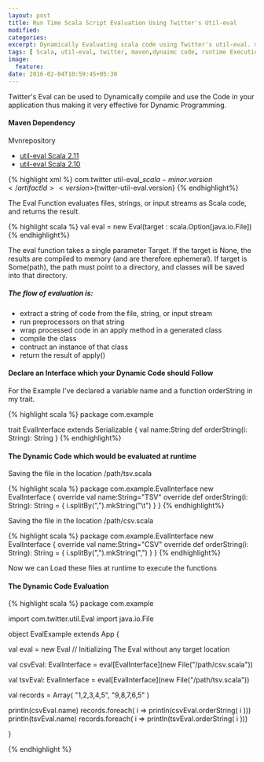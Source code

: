 ```yaml
---
layout: post
title: Run Time Scala Script Evaluation Using Twitter's Util-eval
modified:
categories:
excerpt: Dynamically Evaluating scala code using Twitter's util-eval. makes it easier to run Dynamic code and even enable plug and play like features into your application. Must be careful as this also introduces a whole new level of security threat. As the Dynamic Code can be anything.
tags: [ Scala, util-eval, twitter, maven,dynaimc code, runtime Execution]
image:
  feature:
date: 2016-02-04T10:59:45+05:30
---
```


Twitter's Eval can be used to Dynamically compile and use the Code in your application thus making it very effective for Dynamic Programming.

#### Maven Dependency

Mvnrepository

- [util-eval Scala 2.11](http://mvnrepository.com/artifact/com.twitter/util-eval_2.11)
- [util-eval Scala 2.10](http://mvnrepository.com/artifact/com.twitter/util-eval_2.10)

{% highlight xml %}
<dependency>
    <groupId>com.twitter</groupId>
    <artifactId>util-eval_${scala-minor.version}</artifactId>
    <version>${twitter-util-eval.version}</version>
</dependency>
{% endhighlight%}



The Eval Function evaluates files, strings, or input streams as Scala code, and returns the result.

{% highlight scala %}
val eval = new Eval(target : scala.Option[java.io.File])
{% endhighlight%}

The eval function takes a single parameter Target. If the target is None, the results are compiled to memory (and are therefore ephemeral). If target is Some(path), the path must point to a directory, and classes will be saved into that directory.


##### The flow of evaluation is:

- extract a string of code from the file, string, or input stream
- run preprocessors on that string
- wrap processed code in an apply method in a generated class
- compile the class
- contruct an instance of that class
- return the result of apply()


#### Declare an Interface which your Dynamic Code should Follow

For the Example I've declared a variable name and a function orderString in my trait.


{% highlight scala %}
package com.example

trait EvalInterface extends Serializable {
  val name:String
  def orderString(i: String): String
}
{% endhighlight%}

#### The Dynamic Code which would be evaluated at runtime

Saving the file in the location /path/tsv.scala

{% highlight scala %}
package com.example.EvalInterface
new EvalInterface {
  override val name:String="TSV"
  override def orderString(i: String): String = {
    i.splitBy(",").mkString("\t")
  }
}
{% endhighlight%}

Saving the file in the location /path/csv.scala

{% highlight scala %}
package com.example.EvalInterface
new EvalInterface {
  override val name:String="CSV"
  override def orderString(i: String): String = {
    i.splitBy(",").mkString(",")
  }
}
{% endhighlight%}

Now we can Load these files at runtime to execute the functions

#### The Dynamic Code Evaluation


{% highlight scala %}
package com.example

import com.twitter.util.Eval
import java.io.File

object EvalExample extends App {

val eval = new Eval // Initializing The Eval without any target location

val csvEval: EvalInterface = eval[EvalInterface](new File("/path/csv.scala"))

val tsvEval: EvalInterface = eval[EvalInterface](new File("/path/tsv.scala"))

val records = Array(
  "1,2,3,4,5",
  "9,8,7,6,5"
  )

println(csvEval.name)
records.foreach( i => println(csvEval.orderString( i )))
println(tsvEval.name)
records.foreach( i => println(tsvEval.orderString( i )))

}

{% endhighlight %}
